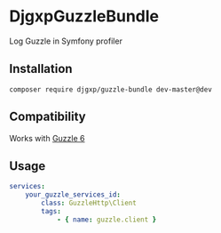 # DjgxpGuzzleBundle

Log Guzzle in Symfony profiler

## Installation

```composer require djgxp/guzzle-bundle dev-master@dev```

## Compatibility

Works with [Guzzle 6](https://github.com/guzzle/guzzle)

## Usage

```yaml
services:
    your_guzzle_services_id:
        class: GuzzleHttp\Client
        tags:
            - { name: guzzle.client }
```
